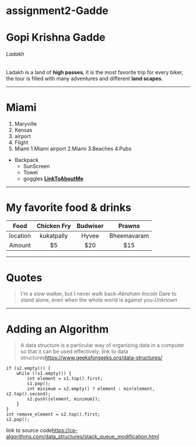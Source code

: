 # assignment2-Gadde
# Gopi Krishna Gadde
###### Ladakh

Ladakh is a land of **high passes**, it is the most favorite trip for every biker, the tour is filled with many adventures and different **land scapes**.
***
# Miami
1. Maryville
2. Kensas
  1. airport
  2. Flight
3. Miami
  1.Miami airport
  2.Miami
  3.Beaches
  4.Pubs
* Backpack  
    * SunScreen
    * Towel
    * goggles
**[LinkToAboutMe](AboutMe.md)** 
***
# My favorite food & drinks
|  Food  | Chicken Fry |  Budwiser | Prawns     |
|  :--:  | :-----:     | :-----:   | :---:      |
|location| kukatpally  | Hyvee     | Bheemavaram|
|Amount  | $5          | $20       | $15        |
---
#  Quotes
>I'm a slow walker, but I never walk back-*Abraham lincoln*
>Dare to stand alone, even when the whole world is against you-*Unknown*
*** 
# Adding an Algorithm
> A data structure is a particular way of organizing data in a computer so that it can be used effectively.
link to data structures<https://www.geeksforgeeks.org/data-structures/>
```
if (s2.empty()) {
    while (!s1.empty()) {
        int element = s1.top().first;
        s1.pop();
        int minimum = s2.empty() ? element : min(element, s2.top().second);
        s2.push({element, minimum});
    }
}
int remove_element = s2.top().first;
s2.pop();
```
link to source code<https://cp-algorithms.com/data_structures/stack_queue_modification.html>





